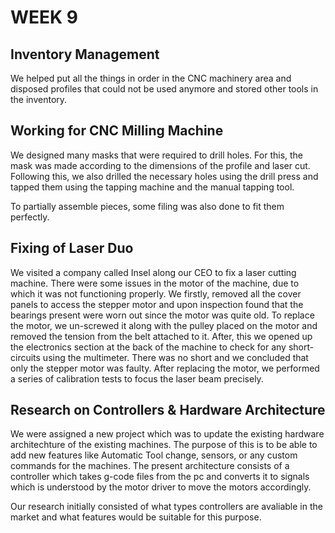 # WEEK 9

##  Inventory Management

We helped put all the things in order in the CNC machinery area and disposed profiles that could not be used anymore and stored other tools in the inventory.

## Working for CNC Milling Machine

We designed many masks that were required to drill holes. For this, the mask was made according to the dimensions of the profile and laser cut.  Following this, we also drilled the necessary holes using the drill press and tapped them using the tapping machine and the manual tapping tool.

To partially assemble pieces, some filing was also done to fit them perfectly.


## Fixing of Laser Duo

We visited a company called Insel along our CEO to fix a laser cutting machine. There were some issues in the motor of the machine, due to which it was not functioning properly. We firstly, removed all the cover panels to access the stepper motor and upon inspection found that the bearings present were worn out since the motor was quite old. To replace the motor, we un-screwed it along with the pulley placed on the motor and removed the tension from the belt attached to it. After, this we opened up the electronics section at the back of the machine to check for any short-circuits using the multimeter. There was no short and we concluded that only the stepper motor was faulty. After replacing the motor, we performed a series of calibration tests to focus the laser beam precisely.

## Research on Controllers & Hardware Architecture

We were assigned a new project which was to update the existing hardware architechture of the existing machines. The purpose of this is to be able to add new features like Automatic Tool change, sensors, or any custom commands for the machines. The present architecture consists of a controller which takes g-code files from the pc and converts it to signals which is understood by the motor driver to move the motors accordingly.

Our research initially consisted of what types controllers are avaliable in the market and what features would be suitable for this purpose.